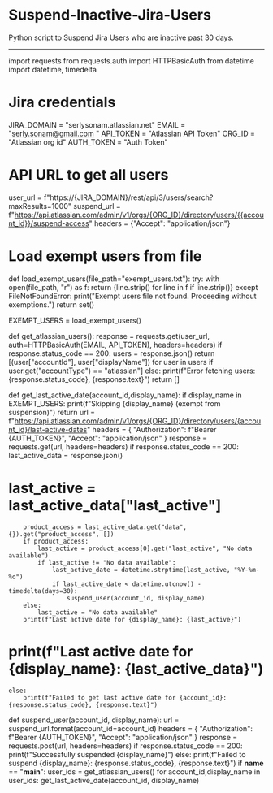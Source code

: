 # Suspend-Inactive-Jira-Users
Python script to Suspend Jira Users who are inactive past 30 days.
_______________________________________________________________________

import requests
from requests.auth import HTTPBasicAuth
from datetime import datetime, timedelta

# Jira credentials
JIRA_DOMAIN = "serlysonam.atlassian.net"
EMAIL = "serly.sonam@gmail.com "
API_TOKEN = "Atlassian API Token"
ORG_ID = "Atlassian org id"
AUTH_TOKEN = "Auth Token"
# API URL to get all users
user_url   = f"https://{JIRA_DOMAIN}/rest/api/3/users/search?maxResults=1000"
suspend_url = f"https://api.atlassian.com/admin/v1/orgs/{ORG_ID}/directory/users/{{account_id}}/suspend-access"
headers = {"Accept": "application/json"}

# Load exempt users from file
def load_exempt_users(file_path="exempt_users.txt"):
    try:
        with open(file_path, "r") as f:
            return {line.strip() for line in f if line.strip()}
    except FileNotFoundError:
        print("Exempt users file not found. Proceeding without exemptions.")
        return set()

EXEMPT_USERS = load_exempt_users()

def get_atlassian_users():
    response = requests.get(user_url, auth=HTTPBasicAuth(EMAIL, API_TOKEN), headers=headers)
    if response.status_code == 200:
        users = response.json()
        return [(user["accountId"], user["displayName"]) for user in users if user.get("accountType") == "atlassian"]
    else:
        print(f"Error fetching users: {response.status_code}, {response.text}")
        return []

def get_last_active_date(account_id,display_name):
    if display_name in EXEMPT_USERS:
        print(f"Skipping {display_name} (exempt from suspension)")
        return
    url = f"https://api.atlassian.com/admin/v1/orgs/{ORG_ID}/directory/users/{account_id}/last-active-dates"
    headers = {
        "Authorization": f"Bearer {AUTH_TOKEN}",
        "Accept": "application/json"
    }
    response = requests.get(url, headers=headers)
    if response.status_code == 200:
        last_active_data = response.json()
#        last_active = last_active_data["last_active"]
        product_access = last_active_data.get("data", {}).get("product_access", [])
        if product_access:
            last_active = product_access[0].get("last_active", "No data available")
            if last_active != "No data available":
                last_active_date = datetime.strptime(last_active, "%Y-%m-%d")
                if last_active_date < datetime.utcnow() - timedelta(days=30):
                    suspend_user(account_id, display_name)
        else:
            last_active = "No data available"
        print(f"Last active date for {display_name}: {last_active}")
#        print(f"Last active date for {display_name}: {last_active_data}")
    else:
        print(f"Failed to get last active date for {account_id}: {response.status_code}, {response.text}")
def suspend_user(account_id, display_name):
    url = suspend_url.format(account_id=account_id)
    headers = {
        "Authorization": f"Bearer {AUTH_TOKEN}",
        "Accept": "application/json"
    }
    response = requests.post(url, headers=headers)
    if response.status_code == 200:
        print(f"Successfully suspended {display_name}")
    else:
        print(f"Failed to suspend {display_name}: {response.status_code}, {response.text}")
if __name__ == "__main__":
    user_ids = get_atlassian_users()
    for account_id,display_name in user_ids:
        get_last_active_date(account_id, display_name)



